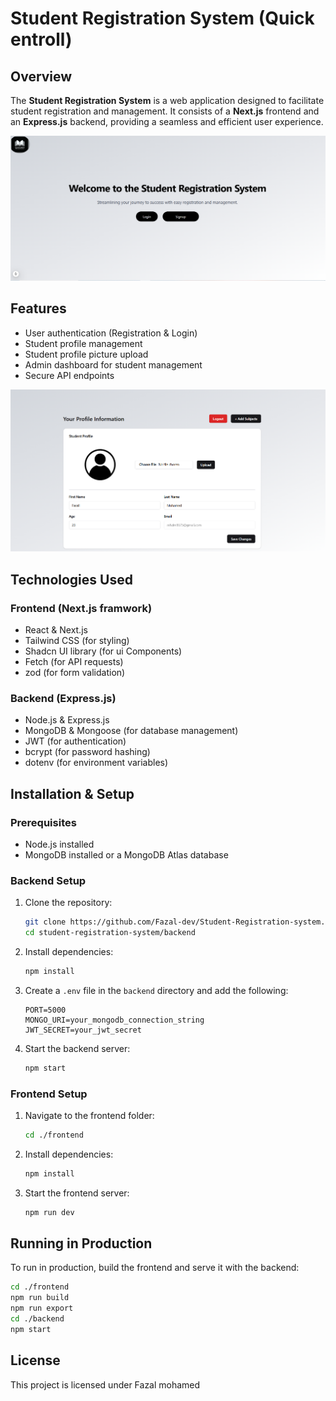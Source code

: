 # Student Registration System (Quick entroll)

## Overview

The **Student Registration System** is a web application designed to facilitate student registration and management. It consists of a **Next.js** frontend and an **Express.js** backend, providing a seamless and efficient user experience.

![Home page](assets/home.PNG)

## Features

- User authentication (Registration & Login)
- Student profile management
- Student profile picture upload
- Admin dashboard for student management
- Secure API endpoints

![Profile of student](assets/studenProfile.PNG)

## Technologies Used

### Frontend (Next.js framwork)

- React & Next.js
- Tailwind CSS (for styling)
- Shadcn UI library (for ui Components)
- Fetch (for API requests)
- zod (for form validation)

### Backend (Express.js)

- Node.js & Express.js
- MongoDB & Mongoose (for database management)
- JWT (for authentication)
- bcrypt (for password hashing)
- dotenv (for environment variables)

## Installation & Setup

### Prerequisites

- Node.js installed
- MongoDB installed or a MongoDB Atlas database

### Backend Setup

1. Clone the repository:
   ```sh
   git clone https://github.com/Fazal-dev/Student-Registration-system.git
   cd student-registration-system/backend
   ```
2. Install dependencies:
   ```sh
   npm install
   ```
3. Create a `.env` file in the `backend` directory and add the following:
   ```env
   PORT=5000
   MONGO_URI=your_mongodb_connection_string
   JWT_SECRET=your_jwt_secret
   ```
4. Start the backend server:
   ```sh
   npm start
   ```

### Frontend Setup

1. Navigate to the frontend folder:
   ```sh
   cd ./frontend
   ```
2. Install dependencies:
   ```sh
   npm install
   ```
3. Start the frontend server:
   ```sh
   npm run dev
   ```

## Running in Production

To run in production, build the frontend and serve it with the backend:

```sh
cd ./frontend
npm run build
npm run export
cd ./backend
npm start
```

## License

This project is licensed under Fazal mohamed
